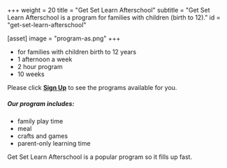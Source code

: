 +++
weight = 20
title = "Get Set Learn Afterschool"
subtitle = "Get Set Learn Afterschool is a program for families with children (birth to 12)."
id = "get-set-learn-afterschool"

[asset]
  image = "program-as.png"
+++


- for families with children birth to 12 years  
- 1 afternoon a week  
- 2 hour program  
- 10 weeks  
  
Please click [**Sign Up**](../../../programs-and-services/programs-for-families/sign-up) to see the programs available for you.  
  
##### Our program includes:  
- family play time  
- meal  
- crafts and games  
- parent-only learning time  
  
Get Set Learn Afterschool is a popular program so it fills up fast.

